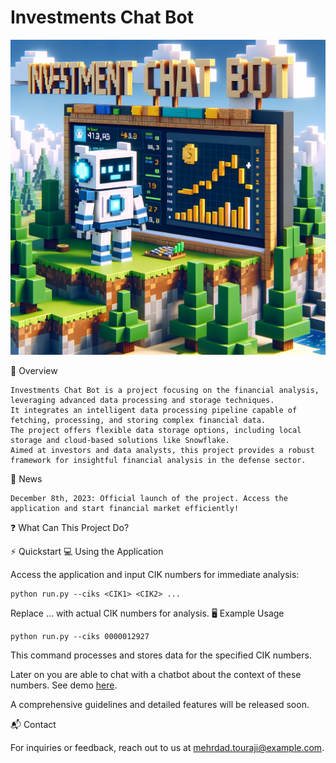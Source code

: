 # Investments Chat Bot

<p align="center">
  <img src='./misc/logo.png' width=550>
</p>

📖 Overview

    Investments Chat Bot is a project focusing on the financial analysis, leveraging advanced data processing and storage techniques.
    It integrates an intelligent data processing pipeline capable of fetching, processing, and storing complex financial data.
    The project offers flexible data storage options, including local storage and cloud-based solutions like Snowflake.
    Aimed at investors and data analysts, this project provides a robust framework for insightful financial analysis in the defense sector.

🎉 News

    December 8th, 2023: Official launch of the project. Access the application and start financial market efficiently!

❓ What Can This Project Do?

⚡️ Quickstart
💻️ Using the Application

Access the application and input CIK numbers for immediate analysis:

```
python run.py --ciks <CIK1> <CIK2> ...
```

Replace <CIK1> <CIK2> ... with actual CIK numbers for analysis.
🖥️ Example Usage

```
python run.py --ciks 0000012927
```

This command processes and stores data for the specified CIK numbers.

Later on you are able to chat with a chatbot about the context of these numbers. See demo [here](https://youtu.be/CgyITuGlQZ4).


A comprehensive guidelines and detailed features will be released soon.

📬 Contact

For inquiries or feedback, reach out to us at mehrdad.touraji@example.com.